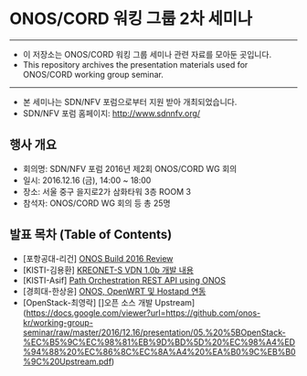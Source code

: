 # ONOS/CORD 워킹 그룹 2차 세미나
*****************************************************************

* 이 저장소는 ONOS/CORD 워킹 그룹 세미나 관련 자료를 모아둔 곳입니다.
* This repository archives the presentation materials used for ONOS/CORD working group seminar.

*****************************************************************

* 본 세미나는 SDN/NFV 포럼으로부터 지원 받아 개최되었습니다.
* SDN/NFV 포럼 홈페이지: http://www.sdnnfv.org/

## 행사 개요
* 회의명: SDN/NFV 포럼 2016년 제2회 ONOS/CORD WG 회의
* 일시: 2016.12.16 (금), 14:00 ~ 18:00
* 장소: 서울 중구 을지로2가 삼화타워 3층 ROOM 3
* 참석자: ONOS/CORD WG 회의 등 총 25명

## 발표 목차 (Table of Contents)

* [포항공대-리건] [ONOS Build 2016 Review](https://docs.google.com/viewer?url=https://github.com/onos-kr/working-group-seminar/raw/master/2016/12.16/presentation/01.%20%5B%ED%8F%AC%ED%95%AD%EA%B3%B5%EB%8C%80-%EB%A6%AC%EA%B1%B4%5D%20ONOS%20Build%202016%20Review.pdf)
* [KISTI-김용환] [KREONET-S VDN 1.0b 개발 내용](https://docs.google.com/viewer?url=https://github.com/onos-kr/working-group-seminar/raw/master/2016/12.16/presentation/02.%20%5BKISTI-%EA%B9%80%EC%9A%A9%ED%99%98%5D%20KREONET-S%20VDN%201.0b%20%EA%B0%9C%EB%B0%9C%20%EB%82%B4%EC%9A%A9.pdf)
* [KISTI-Asif] [Path Orchestration REST API using ONOS](https://docs.google.com/viewer?url=https://github.com/onos-kr/working-group-seminar/raw/master/2016/12.16/presentation/03.%20%5BKISTI-Asif%5D%20Path%20Orchestration%20REST%20API%20using%20ONOS.pdf)
* [경희대-한상윤] [ONOS, OpenWRT 및 Hostapd 연동](https://docs.google.com/viewer?url=https://github.com/onos-kr/working-group-seminar/raw/master/2016/12.16/presentation/04.%20%5B%EA%B2%BD%ED%9D%AC%EB%8C%80-%ED%95%9C%EC%83%81%EC%9C%A4%5D%20ONOS%2C%20OpenWRT%20%EB%B0%8F%20Hostapd%20%EC%97%B0%EB%8F%99.pdf)
* [OpenStack-최영락] []오픈 소스 개발 Upstream](https://docs.google.com/viewer?url=https://github.com/onos-kr/working-group-seminar/raw/master/2016/12.16/presentation/05.%20%5BOpenStack-%EC%B5%9C%EC%98%81%EB%9D%BD%5D%20%EC%98%A4%ED%94%88%20%EC%86%8C%EC%8A%A4%20%EA%B0%9C%EB%B0%9C%20Upstream.pdf)
